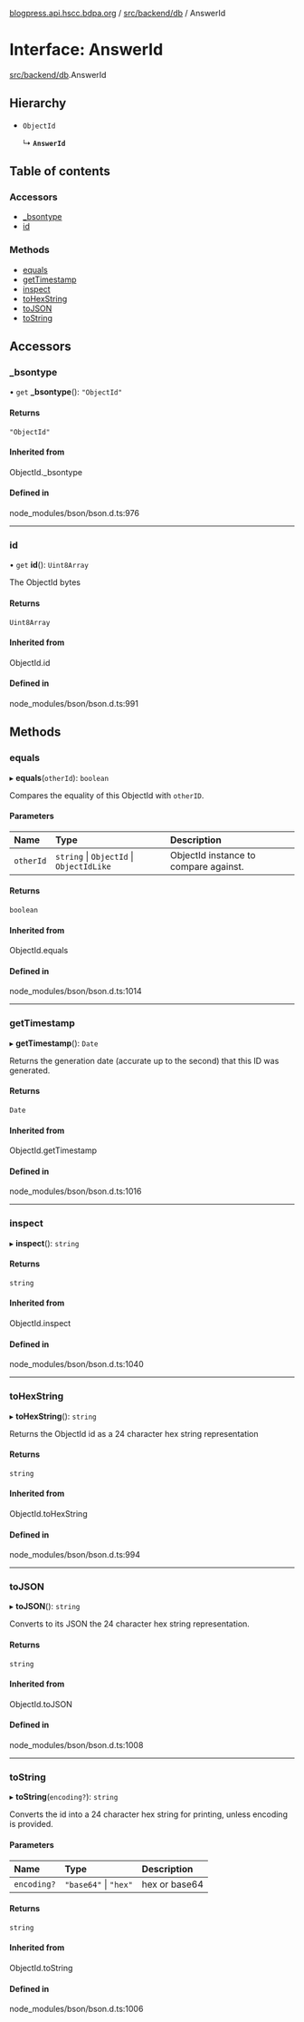 [blogpress.api.hscc.bdpa.org](../README.md) / [src/backend/db](../modules/src_backend_db.md) / AnswerId

# Interface: AnswerId

[src/backend/db](../modules/src_backend_db.md).AnswerId

## Hierarchy

- `ObjectId`

  ↳ **`AnswerId`**

## Table of contents

### Accessors

- [\_bsontype](src_backend_db.AnswerId.md#_bsontype)
- [id](src_backend_db.AnswerId.md#id)

### Methods

- [equals](src_backend_db.AnswerId.md#equals)
- [getTimestamp](src_backend_db.AnswerId.md#gettimestamp)
- [inspect](src_backend_db.AnswerId.md#inspect)
- [toHexString](src_backend_db.AnswerId.md#tohexstring)
- [toJSON](src_backend_db.AnswerId.md#tojson)
- [toString](src_backend_db.AnswerId.md#tostring)

## Accessors

### \_bsontype

• `get` **_bsontype**(): ``"ObjectId"``

#### Returns

``"ObjectId"``

#### Inherited from

ObjectId.\_bsontype

#### Defined in

node_modules/bson/bson.d.ts:976

___

### id

• `get` **id**(): `Uint8Array`

The ObjectId bytes

#### Returns

`Uint8Array`

#### Inherited from

ObjectId.id

#### Defined in

node_modules/bson/bson.d.ts:991

## Methods

### equals

▸ **equals**(`otherId`): `boolean`

Compares the equality of this ObjectId with `otherID`.

#### Parameters

| Name | Type | Description |
| :------ | :------ | :------ |
| `otherId` | `string` \| `ObjectId` \| `ObjectIdLike` | ObjectId instance to compare against. |

#### Returns

`boolean`

#### Inherited from

ObjectId.equals

#### Defined in

node_modules/bson/bson.d.ts:1014

___

### getTimestamp

▸ **getTimestamp**(): `Date`

Returns the generation date (accurate up to the second) that this ID was generated.

#### Returns

`Date`

#### Inherited from

ObjectId.getTimestamp

#### Defined in

node_modules/bson/bson.d.ts:1016

___

### inspect

▸ **inspect**(): `string`

#### Returns

`string`

#### Inherited from

ObjectId.inspect

#### Defined in

node_modules/bson/bson.d.ts:1040

___

### toHexString

▸ **toHexString**(): `string`

Returns the ObjectId id as a 24 character hex string representation

#### Returns

`string`

#### Inherited from

ObjectId.toHexString

#### Defined in

node_modules/bson/bson.d.ts:994

___

### toJSON

▸ **toJSON**(): `string`

Converts to its JSON the 24 character hex string representation.

#### Returns

`string`

#### Inherited from

ObjectId.toJSON

#### Defined in

node_modules/bson/bson.d.ts:1008

___

### toString

▸ **toString**(`encoding?`): `string`

Converts the id into a 24 character hex string for printing, unless encoding is provided.

#### Parameters

| Name | Type | Description |
| :------ | :------ | :------ |
| `encoding?` | ``"base64"`` \| ``"hex"`` | hex or base64 |

#### Returns

`string`

#### Inherited from

ObjectId.toString

#### Defined in

node_modules/bson/bson.d.ts:1006
